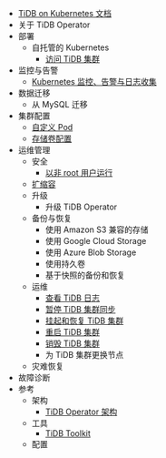 <!-- markdownlint-disable MD007 -->
<!-- markdownlint-disable MD041 -->

- [TiDB on Kubernetes 文档](https://docs.pingcap.com/zh/tidb-in-kubernetes/dev)
- 关于 TiDB Operator
- 部署
    - 自托管的 Kubernetes
        - [访问 TiDB 集群](access-tidb.md)
- 监控与告警
    - [Kubernetes 监控、告警与日志收集](kubernetes-observability.md)
- 数据迁移
    - 从 MySQL 迁移
- 集群配置
    - [自定义 Pod](overlay.md)
    - [存储卷配置](configure-volume.md)
- 运维管理
    - 安全
      - [以非 root 用户运行](containers-run-as-non-root-user.md)
    - [扩缩容](scale-a-tidb-cluster.md)
    - 升级
        - 升级 TiDB Operator
    - 备份与恢复
        - 使用 Amazon S3 兼容的存储
        - 使用 Google Cloud Storage
        - 使用 Azure Blob Storage
        - 使用持久卷
        - 基于快照的备份和恢复
    - 运维
        - [查看 TiDB 日志](view-logs.md)
        - [暂停 TiDB 集群同步](pause-sync-of-tidb-cluster.md)
        - [挂起和恢复 TiDB 集群](suspend-tidb-cluster.md)
        - [重启 TiDB 集群](restart-a-tidb-cluster.md)
        - [销毁 TiDB 集群](destroy-a-tidb-cluster.md)
        - 为 TiDB 集群更换节点
    - 灾难恢复
- 故障诊断
- 参考
    - 架构
      - [TiDB Operator 架构](architecture.md)
    - 工具
      - [TiDB Toolkit](tidb-toolkit.md)
    - 配置
